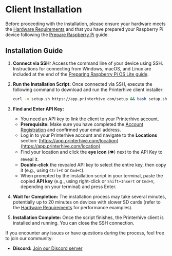 # Client Installation

Before proceeding with the installation, please ensure your hardware meets the [Hardware Requirements](./hardware-requirements.md) and that you have prepared your Raspberry Pi device following the [Prepare Raspberry Pi](./prepare-raspberry-pi.md) guide.

## Installation Guide

1.  **Connect via SSH:** Access the command line of your device using SSH. Instructions for connecting from Windows, macOS, and Linux are included at the end of the [Preparing Raspberry Pi OS Lite guide](./prepare-raspberry-pi.md#_10-power-on-and-connect).

2.  **Run the Installation Script:** Once connected via SSH, execute the following command to download and run the Printerhive client installer:

    ```bash
    curl -o setup.sh https://app.printerhive.com/setup && bash setup.sh
    ```

3.  **Find and Enter API Key:**
    *   You need an API key to link the client to your Printerhive account.
    *   **Prerequisite:** Make sure you have completed the [Account Registration](./registration.md) and confirmed your email address.
    *   Log in to your Printerhive account and navigate to the **Locations** section: [https://app.printerhive.com/location](https://app.printerhive.com/location)
    *   Find your location and click the **eye icon** (👁️) next to the API Key to reveal it.
    *   **Double-click** the revealed API key to select the entire key, then copy it (e.g., using `Ctrl+C` or `Cmd+C`).
    *   When prompted by the installation script in your terminal, paste the copied **API key** (e.g., using right-click or `Shift+Insert` or `Cmd+V`, depending on your terminal) and press Enter.

4.  **Wait for Completion:** The installation process may take several minutes, potentially up to 20 minutes on devices with slower SD cards (refer to the [Hardware Requirements](./hardware-requirements.md#supported-devices) for performance examples).

5.  **Installation Complete:** Once the script finishes, the Printerhive client is installed and running. You can close the SSH connection.

If you encounter any issues or have questions during the process, feel free to join our community:

*   **Discord:** [Join our Discord server](https://discord.gg/AwNP6HwvMZ) 